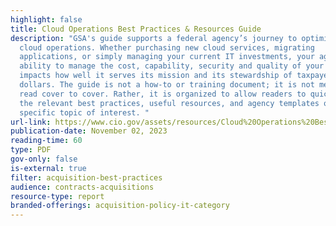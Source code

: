 ```yaml
---
highlight: false
title: Cloud Operations Best Practices & Resources Guide
description: "GSA's guide supports a federal agency’s journey to optimize its
  cloud operations. Whether purchasing new cloud services, migrating
  applications, or simply managing your current IT investments, your agency’s
  ability to manage the cost, capability, security and quality of your cloud
  impacts how well it serves its mission and its stewardship of taxpayer
  dollars. The guide is not a how-to or training document; it is not meant to be
  read cover to cover. Rather, it is organized to allow readers to quickly find
  the relevant best practices, useful resources, and agency templates on a
  specific topic of interest. "
url-link: https://www.cio.gov/assets/resources/Cloud%20Operations%20Best%20Practices%20&%20Resources%20Guide%20-%20October%202023.pdf
publication-date: November 02, 2023
reading-time: 60
type: PDF
gov-only: false
is-external: true
filter: acquisition-best-practices
audience: contracts-acquisitions
resource-type: report
branded-offerings: acquisition-policy-it-category
---
```


